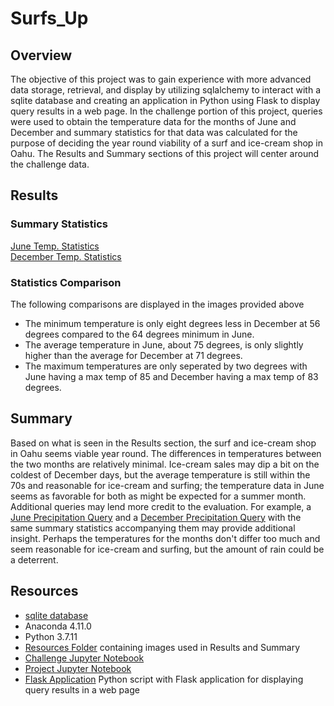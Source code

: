 # Surfs_Up
## Overview
The objective of this project was to gain experience with more advanced data storage, retrieval, and display by utilizing sqlalchemy to interact with a sqlite database 
and creating an application in Python using Flask to display query results in a web page. In the challenge portion of this project, queries were used to obtain the temperature 
data for the months of June and December and summary statistics for that data was calculated for the purpose of deciding the year round viability of a surf and ice-cream shop
in Oahu. The Results and Summary sections of this project will center around the challenge data.
## Results
### Summary Statistics
[June Temp. Statistics](https://github.com/MDaily7/surfs_up/blob/main/Resources/June_Temperatures.PNG)  
[December Temp. Statistics](https://github.com/MDaily7/surfs_up/blob/main/Resources/December_Temperatures.PNG)
### Statistics Comparison
The following comparisons are displayed in the images provided above
* The minimum temperature is only eight degrees less in December at 56 degrees compared to the 64 degrees minimum in June.
* The average temperature in June, about 75 degrees, is only slightly higher than the average for December at 71 degrees. 
* The maximum temperatures are only seperated by two degrees with June having a max temp of 85 and December having a max temp of 83 degrees. 
## Summary
Based on what is seen in the Results section, the surf and ice-cream shop in Oahu seems viable year round. The differences in temperatures between the two months are relatively
minimal. Ice-cream sales may dip a bit on the coldest of December days, but the average temperature is still within the 70s and reasonable for ice-cream and surfing; the temperature data 
in June seems as favorable for both as might be expected for a summer month. Additional queries may lend more credit to the evaluation. For example, a [June Precipitation Query](https://github.com/MDaily7/surfs_up/blob/main/Resources/June_prcp_query.PNG)
and a [December Precipitation Query](https://github.com/MDaily7/surfs_up/blob/main/Resources/December_prcp_query.PNG) with the same summary statistics accompanying them may provide additional insight. Perhaps the temperatures for the months don't differ
too much and seem reasonable for ice-cream and surfing, but the amount of rain could be a deterrent. 
## Resources
* [sqlite database](https://github.com/MDaily7/surfs_up/blob/main/hawaii.sqlite)
* Anaconda 4.11.0
* Python 3.7.11
* [Resources Folder](https://github.com/MDaily7/surfs_up/tree/main/Resources) containing images used in Results and Summary
* [Challenge Jupyter Notebook](https://github.com/MDaily7/surfs_up/blob/main/SurfsUp_Challenge.ipynb)
* [Project Jupyter Notebook](https://github.com/MDaily7/surfs_up/blob/main/climate_analysis.ipynb)
* [Flask Application](https://github.com/MDaily7/surfs_up/blob/main/app.py) Python script with Flask application for displaying query results in a web page

